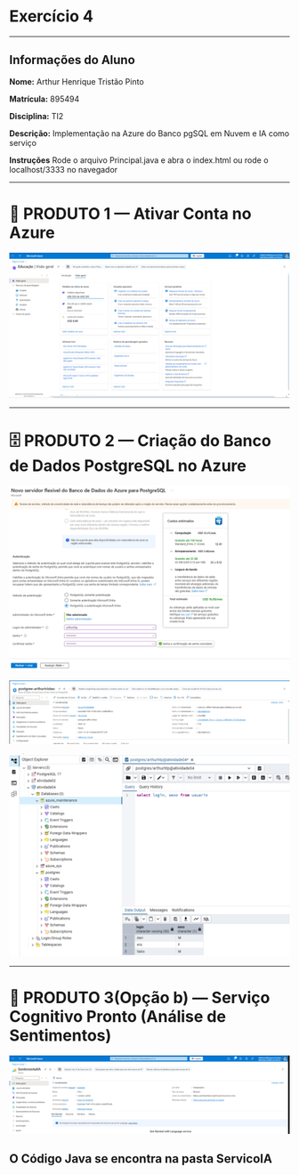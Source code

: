 # Exercício 4
---
## Informações do Aluno

**Nome:** Arthur Henrique Tristão Pinto

**Matrícula:** 895494

**Disciplina:** TI2

**Descrição:** Implementação na Azure do Banco pgSQL em Nuvem e IA como serviço

**Instruções** Rode o arquivo Principal.java e abra o index.html ou rode o localhost/3333 no navegador

---

# 🧱 PRODUTO 1 — Ativar Conta no Azure

![Produto 1](Produto1.png)

---

# 🗄️ PRODUTO 2 — Criação do Banco de Dados PostgreSQL no Azure

![Produto 2iii](Produto2iii.png)

![Produto 2i](Produto2i.png)

![Produto 2ii](Produto2ii.png)

---

# 🤖 PRODUTO 3(Opção b) — Serviço Cognitivo Pronto (Análise de Sentimentos)

![Produto 3](Produto3.png)

## O Código Java se encontra na pasta ServicoIA

